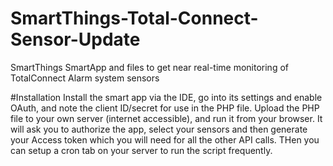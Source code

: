 # SmartThings-Total-Connect-Sensor-Update
SmartThings SmartApp and files to get near real-time monitoring of TotalConnect Alarm system sensors

#Installation
Install the smart app via the IDE, go into its settings and enable OAuth, and note the client ID/secret for use in the PHP file. 
Upload the PHP file to your own server (internet accessible), and run it from your browser. It will ask you to authorize the app, select your sensors and then generate your Access token which you will need for all the other API calls. THen you can setup a cron tab on your server to run the script frequently. 
